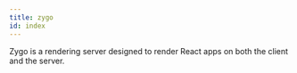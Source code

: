 ```yaml
---
title: zygo
id: index
---
```


Zygo is a rendering server designed to render React apps on both the client and the server.
